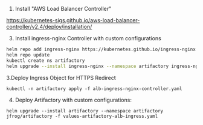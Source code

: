 

1. Install "AWS Load Balancer Controller"

https://kubernetes-sigs.github.io/aws-load-balancer-controller/v2.4/deploy/installation/

3. Install ingress-nginx Controller with custom configurations
```bash
helm repo add ingress-nginx https://kubernetes.github.io/ingress-nginx
helm repo update
kubectl create ns artifactory
helm upgrade --install ingress-nginx --namespace artifactory ingress-nginx/ingress-nginx -f values-ingress-alb.yaml
```

3.Deploy Ingress Object for HTTPS Redirect
```
kubectl -n artifactory apply -f alb-ingress-nginx-controller.yaml    
```

4. Deploy Artifactory with custom configurations:
```
helm upgrade --install artifactory --namespace artifactory jfrog/artifactory -f values-artifactory-alb-ingress.yaml
```
